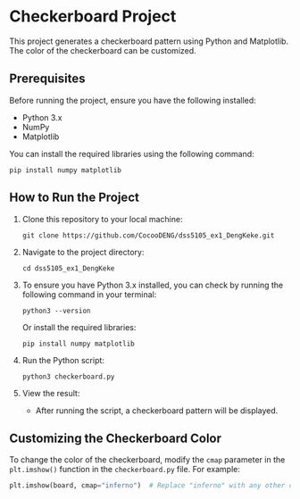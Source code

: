 # Checkerboard Project

This project generates a checkerboard pattern using Python and Matplotlib. The color of the checkerboard can be customized.

## Prerequisites

Before running the project, ensure you have the following installed:

- Python 3.x
- NumPy
- Matplotlib

You can install the required libraries using the following command:

`pip install numpy matplotlib`

## How to Run the Project

1. Clone this repository to your local machine:

   `git clone https://github.com/CocooDENG/dss5105_ex1_DengKeke.git`

2. Navigate to the project directory:

   `cd dss5105_ex1_DengKeke`

3. To ensure you have Python 3.x installed, you can check by running the following command in your terminal:

    `python3 --version`

   Or install the required libraries:

   `pip install numpy matplotlib`

5. Run the Python script:

   `python3 checkerboard.py`

6. View the result:
   - After running the script, a checkerboard pattern will be displayed.

## Customizing the Checkerboard Color

To change the color of the checkerboard, modify the `cmap` parameter in the `plt.imshow()` function in the `checkerboard.py` file. For example:

```python
plt.imshow(board, cmap="inferno")  # Replace "inferno" with any other colormap
